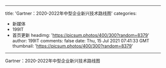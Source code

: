 
---
title: 'Gartner：2020-2022年中型企业新兴技术路线图'
categories: 
 - 新媒体
 - 199IT
 - 首页更新
headimg: 'https://picsum.photos/400/300?random=8379'
author: 199IT
comments: false
date: Thu, 15 Jul 2021 07:41:33 GMT
thumbnail: 'https://picsum.photos/400/300?random=8379'
---

<div>   
Gartner：2020-2022年中型企业新兴技术路线图  
</div>
            